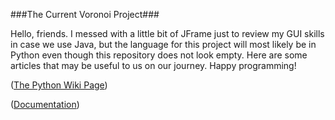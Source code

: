 ###The Current Voronoi Project###

Hello, friends. I messed with a little bit of JFrame just to review my GUI skills in case we use Java, but the language for this project will most likely be in Python even though this repository does not look empty. Here are some articles that may be useful to us on our journey. Happy programming!

([The Python Wiki Page](https://wiki.python.org/moin/GuiProgramming))

([Documentation](https://docs.python.org/2/faq/gui.html))
